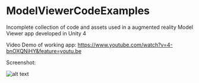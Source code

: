 # ModelViewerCodeExamples
Incomplete collection of code and assets used in a augmented reality Model Viewer app developed in Unity 4 

Video Demo of working app: 
https://www.youtube.com/watch?v=4-bnOXQNiHY&feature=youtu.be

Screenshot:

![alt text](http://i.imgur.com/JGf7EIX.jpg "Screenshot")
